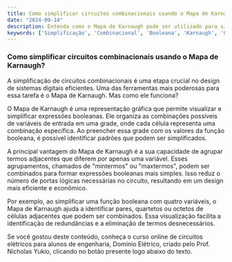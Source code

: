 ```yaml
---
title: Como simplificar circuitos combinacionais usando o Mapa de Karnaugh?
date: "2024-09-14"
description: Entenda como o Mapa de Karnaugh pode ser utilizado para simplificar circuitos combinacionais em engenharia elétrica.
keywords: ['Simplificação', 'Combinacional', 'Booleana', 'Karnaugh', 'Circuito']
---
```


### Como simplificar circuitos combinacionais usando o Mapa de Karnaugh?

A simplificação de circuitos combinacionais é uma etapa crucial no design de sistemas digitais eficientes. Uma das ferramentas mais poderosas para essa tarefa é o Mapa de Karnaugh. Mas como ele funciona?

O Mapa de Karnaugh é uma representação gráfica que permite visualizar e simplificar expressões booleanas. Ele organiza as combinações possíveis de variáveis de entrada em uma grade, onde cada célula representa uma combinação específica. Ao preencher essa grade com os valores da função booleana, é possível identificar padrões que podem ser simplificados.

A principal vantagem do Mapa de Karnaugh é a sua capacidade de agrupar termos adjacentes que diferem por apenas uma variável. Esses agrupamentos, chamados de "mintermos" ou "maxtermos", podem ser combinados para formar expressões booleanas mais simples. Isso reduz o número de portas lógicas necessárias no circuito, resultando em um design mais eficiente e econômico.

Por exemplo, ao simplificar uma função booleana com quatro variáveis, o Mapa de Karnaugh ajuda a identificar pares, quartetos ou octetos de células adjacentes que podem ser combinados. Essa visualização facilita a identificação de redundâncias e a eliminação de termos desnecessários.

Se você gostou deste conteúdo, conheça o curso online de circuitos elétricos para alunos de engenharia, Domínio Elétrico, criado pelo Prof. Nicholas Yukio, clicando no botão presente logo abaixo do texto.